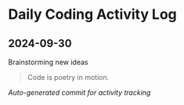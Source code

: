# Daily Coding Activity Log

## 2024-09-30

Brainstorming new ideas

> Code is poetry in motion.

*Auto-generated commit for activity tracking*
